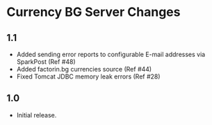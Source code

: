 Currency BG Server Changes
==========================

## 1.1

 * Added sending error reports to configurable E-mail addresses via SparkPost (Ref #48)
 * Added factorin.bg currencies source (Ref #44)
 * Fixed Tomcat JDBC memory leak errors (Ref #28)
  
## 1.0

 * Initial release.
